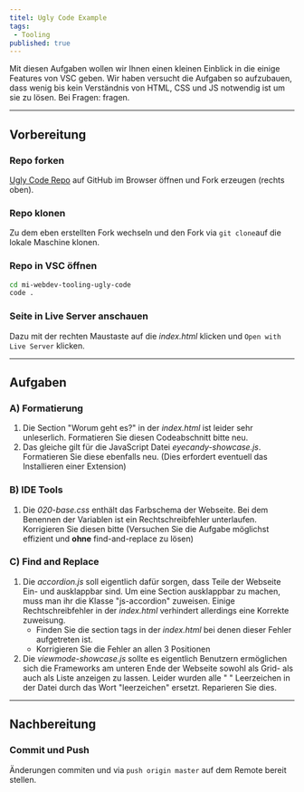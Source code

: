 ```yaml
---
titel: Ugly Code Example
tags:
 - Tooling
published: true
---
```


Mit diesen Aufgaben wollen wir Ihnen einen kleinen Einblick in die einige Features von VSC geben. Wir haben versucht die Aufgaben so aufzubauen, dass wenig bis kein Verständnis von HTML, CSS und JS notwendig ist um sie zu lösen. Bei Fragen: fragen.

---

## Vorbereitung

### Repo forken
[Ugly Code Repo](https://github.com/mi-classroom/mi-webdev-tooling-ugly-code) auf GitHub im Browser öffnen und Fork erzeugen (rechts oben).

### Repo klonen
Zu dem eben erstellten Fork wechseln und den Fork via `git clone`auf die lokale Maschine klonen. 

### Repo in VSC öffnen
```bash
cd mi-webdev-tooling-ugly-code
code .
```

### Seite in Live Server anschauen
Dazu mit der rechten Maustaste auf die *index.html* klicken und `Open with Live Server` klicken.

---

## Aufgaben

### A) Formatierung
1. Die Section "Worum geht es?" in der *index.html* ist leider sehr unleserlich. Formatieren Sie diesen Codeabschnitt bitte neu.
2. Das gleiche gilt für die JavaScript Datei *eyecandy-showcase.js*. Formatieren Sie diese ebenfalls neu. (Dies erfordert eventuell das Installieren einer Extension)

### B) IDE Tools
1. Die *020-base.css* enthält das Farbschema der Webseite. Bei dem Benennen der Variablen ist ein Rechtschreibfehler unterlaufen. Korrigieren Sie diesen bitte (Versuchen Sie die Aufgabe möglichst effizient und **ohne** find-and-replace zu lösen)

### C) Find and Replace
1. Die *accordion.js* soll eigentlich dafür sorgen, dass Teile der Webseite Ein- und ausklappbar sind. Um eine Section ausklappbar zu machen, muss man ihr die Klasse "js-accordion" zuweisen. Einige Rechtschreibfehler in der *index.html* verhindert allerdings eine Korrekte zuweisung.
   - Finden Sie die section tags in der *index.html* bei denen dieser Fehler aufgetreten ist.
   - Korrigieren Sie die Fehler an allen 3  Positionen
2. Die *viewmode-showcase.js* sollte es eigentlich Benutzern ermöglichen sich die Frameworks am unteren Ende der Webseite sowohl als Grid- als auch als Liste anzeigen zu lassen. Leider wurden alle " " Leerzeichen in der Datei durch das Wort "leerzeichen" ersetzt. Reparieren Sie dies.

---

## Nachbereitung

### Commit und Push
Änderungen commiten und via `push origin master` auf dem Remote bereit stellen.